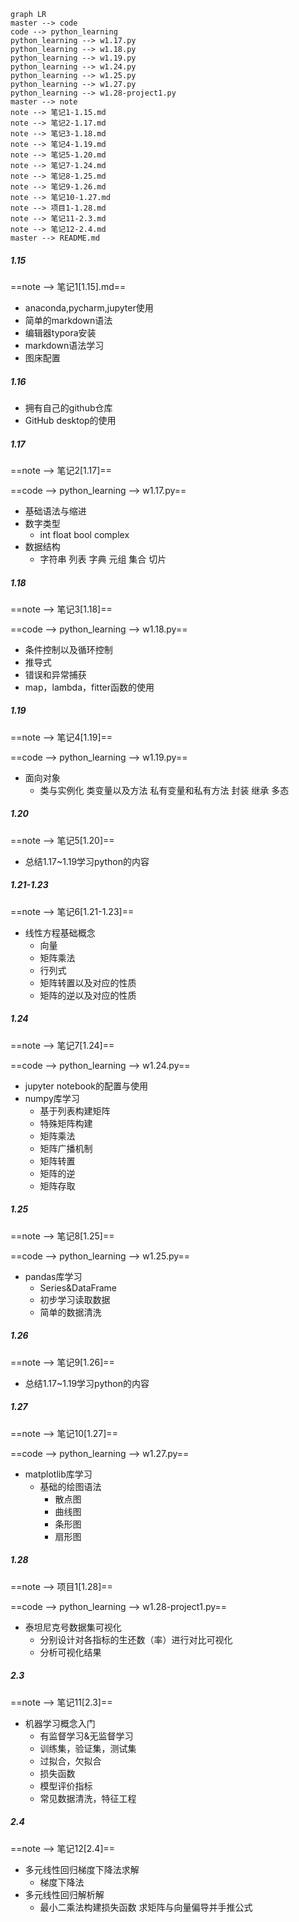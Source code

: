 ```mermaid
graph LR
master --> code
code --> python_learning
python_learning --> w1.17.py
python_learning --> w1.18.py
python_learning --> w1.19.py
python_learning --> w1.24.py
python_learning --> w1.25.py
python_learning --> w1.27.py
python_learning --> w1.28-project1.py
master --> note
note --> 笔记1-1.15.md
note --> 笔记2-1.17.md
note --> 笔记3-1.18.md
note --> 笔记4-1.19.md
note --> 笔记5-1.20.md
note --> 笔记7-1.24.md
note --> 笔记8-1.25.md
note --> 笔记9-1.26.md
note --> 笔记10-1.27.md
note --> 项目1-1.28.md
note --> 笔记11-2.3.md
note --> 笔记12-2.4.md
master --> README.md
```

##### 1.15

==note --> 笔记1[1.15].md==

* anaconda,pycharm,jupyter使用
* 简单的markdown语法
* 编辑器typora安装
* markdown语法学习
* 图床配置



##### 1.16

* 拥有自己的github仓库
* GitHub desktop的使用



##### 1.17

==note --> 笔记2[1.17]==

==code --> python_learning --> w1.17.py==

* 基础语法与缩进
* 数字类型
  * int float bool complex
* 数据结构
  * 字符串 列表 字典 元组 集合 切片



##### 1.18

==note --> 笔记3[1.18]==

==code --> python_learning --> w1.18.py==

* 条件控制以及循环控制
* 推导式
* 错误和异常捕获
* map，lambda，fitter函数的使用



##### 1.19

==note --> 笔记4[1.19]==

==code --> python_learning --> w1.19.py==

* 面向对象
  * 类与实例化 类变量以及方法 私有变量和私有方法 封装 继承 多态



##### 1.20

==note --> 笔记5[1.20]==

- 总结1.17~1.19学习python的内容



##### 1.21-1.23

==note --> 笔记6[1.21-1.23]==

* 线性方程基础概念
  * 向量
  * 矩阵乘法
  * 行列式
  * 矩阵转置以及对应的性质
  * 矩阵的逆以及对应的性质



##### 1.24

==note --> 笔记7[1.24]==

==code --> python_learning --> w1.24.py==

- jupyter notebook的配置与使用
- numpy库学习
  - 基于列表构建矩阵
  - 特殊矩阵构建
  - 矩阵乘法
  - 矩阵广播机制
  - 矩阵转置
  - 矩阵的逆
  - 矩阵存取



##### 1.25

==note --> 笔记8[1.25]==

==code --> python_learning --> w1.25.py==

* pandas库学习
  * Series&DataFrame
  * 初步学习读取数据
  * 简单的数据清洗



##### 1.26

==note --> 笔记9[1.26]==

- 总结1.17~1.19学习python的内容



##### 1.27

==note --> 笔记10[1.27]==

==code --> python_learning --> w1.27.py==

* matplotlib库学习
  * 基础的绘图语法
    * 散点图
    * 曲线图
    * 条形图
    * 扇形图



##### 1.28

==note --> 项目1[1.28]==

==code --> python_learning --> w1.28-project1.py==

- 泰坦尼克号数据集可视化
  - 分别设计对各指标的生还数（率）进行对比可视化
  - 分析可视化结果



##### 2.3

==note --> 笔记11[2.3]==

* 机器学习概念入门
  * 有监督学习&无监督学习
  * 训练集，验证集，测试集
  * 过拟合，欠拟合
  * 损失函数
  * 模型评价指标
  * 常见数据清洗，特征工程



##### 2.4

==note --> 笔记12[2.4]==

- 多元线性回归梯度下降法求解
  - 梯度下降法
- 多元线性回归解析解
  - 最小二乘法构建损失函数 求矩阵与向量偏导并手推公式